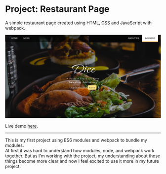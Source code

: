 # Project: Restaurant Page

A simple restaurant page created using HTML, CSS and JavaScript with webpack.

![Restaurant-Homepage](./src/img/homepage-screenshot.png)

Live demo [here](https://shiielty.github.io/restaurant-page/).

---

This is my first project using ES6 modules and webpack to bundle my modules.  
At first it was hard to understand how modules, node, and webpack work together. But as I'm working with the project, my understanding about those things become more clear and now I feel excited to use it more in my future project.